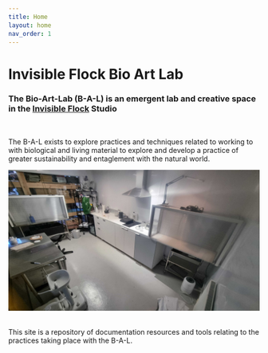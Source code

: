 ```yaml
---
title: Home
layout: home
nav_order: 1
---
```

# Invisible Flock Bio Art Lab

### The Bio-Art-Lab (B-A-L) is an emergent lab and creative space in the [Invisible Flock](invisibleflock.com) Studio
<br>

The B-A-L exists to explore practices and techniques related to working to with biological and living material to explore and develop a practice of greater sustainability and entaglement with the natural world.


<img src="images/labWide.jpg" >
<br>
<br>

This site is a repository of documentation resources and tools relating to the practices taking place with the B-A-L.